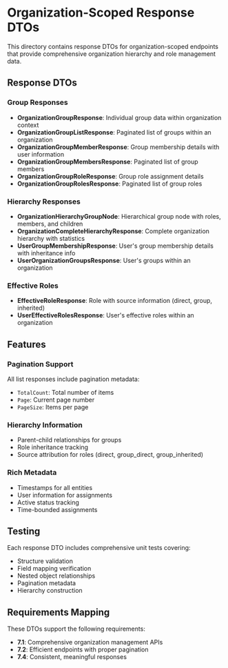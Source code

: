 # Organization-Scoped Response DTOs

This directory contains response DTOs for organization-scoped endpoints that provide comprehensive organization hierarchy and role management data.

## Response DTOs

### Group Responses

- **OrganizationGroupResponse**: Individual group data within organization context
- **OrganizationGroupListResponse**: Paginated list of groups within an organization
- **OrganizationGroupMemberResponse**: Group membership details with user information
- **OrganizationGroupMembersResponse**: Paginated list of group members
- **OrganizationGroupRoleResponse**: Group role assignment details
- **OrganizationGroupRolesResponse**: Paginated list of group roles

### Hierarchy Responses

- **OrganizationHierarchyGroupNode**: Hierarchical group node with roles, members, and children
- **OrganizationCompleteHierarchyResponse**: Complete organization hierarchy with statistics
- **UserGroupMembershipResponse**: User's group membership details with inheritance info
- **UserOrganizationGroupsResponse**: User's groups within an organization

### Effective Roles

- **EffectiveRoleResponse**: Role with source information (direct, group, inherited)
- **UserEffectiveRolesResponse**: User's effective roles within an organization

## Features

### Pagination Support

All list responses include pagination metadata:

- `TotalCount`: Total number of items
- `Page`: Current page number
- `PageSize`: Items per page

### Hierarchy Information

- Parent-child relationships for groups
- Role inheritance tracking
- Source attribution for roles (direct, group_direct, group_inherited)

### Rich Metadata

- Timestamps for all entities
- User information for assignments
- Active status tracking
- Time-bounded assignments

## Testing

Each response DTO includes comprehensive unit tests covering:

- Structure validation
- Field mapping verification
- Nested object relationships
- Pagination metadata
- Hierarchy construction

## Requirements Mapping

These DTOs support the following requirements:

- **7.1**: Comprehensive organization management APIs
- **7.2**: Efficient endpoints with proper pagination
- **7.4**: Consistent, meaningful responses
